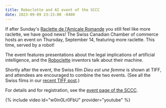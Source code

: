```yaml
---
title: Roboclette and AI event of the SCCC
date: 2023-09-09 23:15:00 -0400
---
```


If after Sunday's [Raclette de l'Amicale Romande][raclette] you still feel like
more raclette, we have good news! The Swiss Canadian Chamber of commerce hosts
an event on Thursday, September 14, featuring more raclette. This time, served
by a robot!

The event features presentations about the legal implications of artificial
intelligence, and the [Roboclette] inventors talk about their machine.

Shortly after the event, the Swiss film *Dieu est une femme* is shown at TIFF,
and attendees are encouraged to combine the two events. (See all the Swiss
films in our [recent TIFF post][tiff].)

For details and for registration, see the [event page of the SCCC][event].

{% include video id="w0in0Lr0FbU" provider="youtube" %}

[raclette]: <{% link _events/2023-09-10-raclette.md %}>
[roboclette]: <https://roboclette.ch>
[tiff]: <{% post_url 2023-09-03-swiss-films-at-tiff %}>
[event]: <https://www.swissbiz.ca/event_details.php?id=197>

